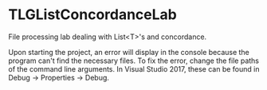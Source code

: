 # TLGListConcordanceLab
File processing lab dealing with List&lt;T>'s and concordance.

Upon starting the project, an error will display in the console because the program can't find the necessary files.
To fix the error, change the file paths of the command line arguments.
In Visual Studio 2017, these can be found in Debug -> <project name> Properties -> Debug.
